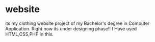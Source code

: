 # website

its my clothing website project of my Bachelor's degree in Computer Application.
Right now its under designing phase!!
I Have used HTML,CSS,PHP in this.
